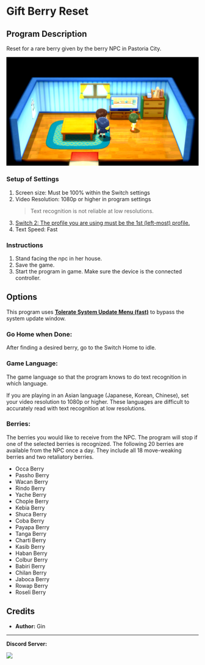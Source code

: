 # Gift Berry Reset

## Program Description

Reset for a rare berry given by the berry NPC in Pastoria City.

<img src="images/GiftBerryReset-0.png">

### Setup of Settings

1. Screen size: Must be 100% within the Switch settings
2. Video Resolution: 1080p or higher in program settings
   > Text recognition is not reliable at low resolutions.
3. [Switch 2: The profile you are using must be the 1st (left-most) profile.](/Wiki/Programs/NintendoSwitch/Switch2Notes.md#resetting-a-game-moves-the-cursor-to-the-1st-user-profile)
4. Text Speed: Fast

### Instructions

1. Stand facing the npc in her house.
2. Save the game.
3. Start the program in game. Make sure the device is the connected controller.


## Options

This program uses [**Tolerate System Update Menu (fast)**](/Wiki/Programs/NintendoSwitch/FrameworkSettings.md#tolerate-system-update-menu-fast) to bypass the system update window.


### Go Home when Done:

After finding a desired berry, go to the Switch Home to idle.


### Game Language:

The game language so that the program knows to do text recognition in which language.

If you are playing in an Asian language (Japanese, Korean, Chinese), set your video resolution to 1080p or higher. These languages are difficult to accurately read with text recognition at low resolutions.


### Berries:

The berries you would like to receive from the NPC. The program will stop if one of the selected berries is recognized. The following 20 berries are available from the NPC once a day. They include all 18 move-weaking berries and two retaliatory berries.

- Occa Berry
- Passho Berry
- Wacan Berry
- Rindo Berry
- Yache Berry
- Chople Berry
- Kebia Berry
- Shuca Berry
- Coba Berry
- Payapa Berry
- Tanga Berry
- Charti Berry
- Kasib Berry
- Haban Berry
- Colbur Berry
- Babiri Berry
- Chilan Berry
- Jaboca Berry
- Rowap Berry
- Roseli Berry


## Credits

- **Author:** Gin



<hr>

**Discord Server:** 

[<img src="https://canary.discordapp.com/api/guilds/695809740428673034/widget.png?style=banner2">](https://discord.gg/cQ4gWxN)




